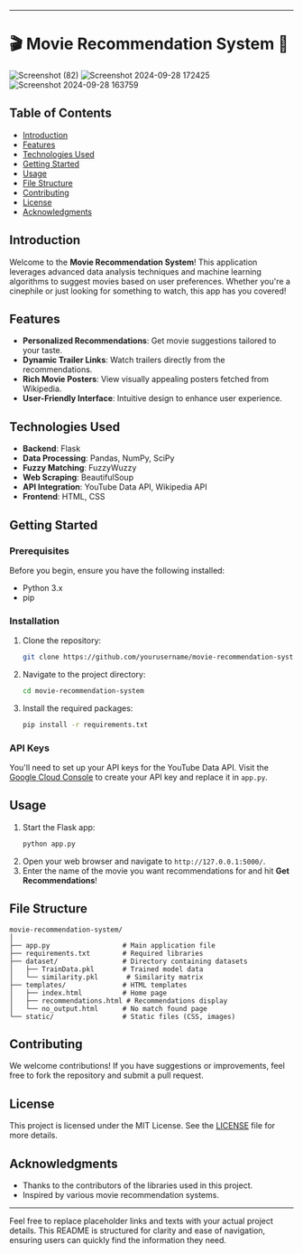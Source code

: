 

---

# 🎬 Movie Recommendation System 🍿

![Screenshot (82)](https://github.com/user-attachments/assets/fd8c0f83-df24-4661-990f-86ac24355649)
![Screenshot 2024-09-28 172425](https://github.com/user-attachments/assets/2a146abd-8753-425e-8eb4-b2ef8fe90532)
![Screenshot 2024-09-28 163759](https://github.com/user-attachments/assets/07b17643-3e93-4596-8951-8fe03b6c60ec)

## Table of Contents
- [Introduction](#introduction)
- [Features](#features)
- [Technologies Used](#technologies-used)
- [Getting Started](#getting-started)
- [Usage](#usage)
- [File Structure](#file-structure)
- [Contributing](#contributing)
- [License](#license)
- [Acknowledgments](#acknowledgments)

## Introduction
Welcome to the **Movie Recommendation System**! This application leverages advanced data analysis techniques and machine learning algorithms to suggest movies based on user preferences. Whether you're a cinephile or just looking for something to watch, this app has you covered!

## Features
- **Personalized Recommendations**: Get movie suggestions tailored to your taste.
- **Dynamic Trailer Links**: Watch trailers directly from the recommendations.
- **Rich Movie Posters**: View visually appealing posters fetched from Wikipedia.
- **User-Friendly Interface**: Intuitive design to enhance user experience.

## Technologies Used
- **Backend**: Flask
- **Data Processing**: Pandas, NumPy, SciPy
- **Fuzzy Matching**: FuzzyWuzzy
- **Web Scraping**: BeautifulSoup
- **API Integration**: YouTube Data API, Wikipedia API
- **Frontend**: HTML, CSS

## Getting Started
### Prerequisites
Before you begin, ensure you have the following installed:
- Python 3.x
- pip

### Installation
1. Clone the repository:
   ```bash
   git clone https://github.com/yourusername/movie-recommendation-system.git
   ```
2. Navigate to the project directory:
   ```bash
   cd movie-recommendation-system
   ```
3. Install the required packages:
   ```bash
   pip install -r requirements.txt
   ```

### API Keys
You'll need to set up your API keys for the YouTube Data API. Visit the [Google Cloud Console](https://console.cloud.google.com/) to create your API key and replace it in `app.py`.

## Usage
1. Start the Flask app:
   ```bash
   python app.py
   ```
2. Open your web browser and navigate to `http://127.0.0.1:5000/`.
3. Enter the name of the movie you want recommendations for and hit **Get Recommendations**!

## File Structure
```
movie-recommendation-system/
│
├── app.py                  # Main application file
├── requirements.txt        # Required libraries
├── dataset/                # Directory containing datasets
│   ├── TrainData.pkl       # Trained model data
│   └── similarity.pkl       # Similarity matrix
├── templates/              # HTML templates
│   ├── index.html          # Home page
│   ├── recommendations.html # Recommendations display
│   └── no_output.html      # No match found page
└── static/                 # Static files (CSS, images)
```

## Contributing
We welcome contributions! If you have suggestions or improvements, feel free to fork the repository and submit a pull request.

## License
This project is licensed under the MIT License. See the [LICENSE](LICENSE) file for more details.

## Acknowledgments
- Thanks to the contributors of the libraries used in this project.
- Inspired by various movie recommendation systems.

---

Feel free to replace placeholder links and texts with your actual project details. This README is structured for clarity and ease of navigation, ensuring users can quickly find the information they need.
